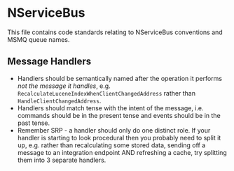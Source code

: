 NServiceBus
=========

This file contains code standards relating to NServiceBus conventions and MSMQ queue names.

Message Handlers
--
* Handlers should be semantically named after the operation it performs *not the message it handles*, e.g.
```RecalculateLuceneIndexWhenClientChangedAddress``` rather than ```HandleClientChangedAddress```.
* Handlers should match tense with the intent of the message, i.e. commands should be in the present tense and events should be in the past tense.
* Remember SRP - a handler should only do one distinct role. If your handler is starting to look procedural then you probably need to split it up, e.g. rather than recalculating some stored data, sending off a message to an integration endpoint AND refreshing a cache, try splitting them into 3 separate handlers.
